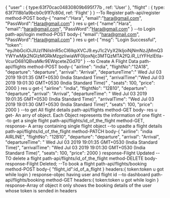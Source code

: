 
{
    "user" : { type:63f70cac04830809b695f77b , ref: 'User' },
      "flight" : { type: 63f7118b1a9bcb0c91f7c80d, ref: 'Flight' }
 }
 --To Register
    path-api/register
    method-POST
    body-{
        "name":"Hara",
        "email":"hara@gmail.com",
        "PassWord":"Hara@gmail.com"
    }
    res u get-{
        "name":"Hara",
        "email":"hara@gmail.com",
        "PassWord":"Hara@gmail.com"
    }
--to Login
    path-api/login
    method-POST
    body-{
        "email":"hara@gmail.com",
        "PassWord":"Hara@gmail.com"
    }
    res u get-{
    "msg": "Login Successful",
    "token": "eyJhbGciOiJIUzI1NiIsInR5cCI6IkpXVCJ9.eyJ1c2VyX2lkIjoiNjNmNzJjMmQ3YWYwMjk2NGIzMGRkMzgzIiwiaWF0IjoxNjc3MTQzMTA2fQ.iR_LtYFHzIEtIa-VcurD681QBvaMkr9EWqceteZGd70"
    }
--to Create A Flight Data
    path-api/flights
    method-POST
    body-{
    "airline": "india",
    "flightNo":"12A18",
    "departure": "departure",
    "arrival": "Arrival",
    "departureTime":" Wed Jul 03 2019 19:01:35 GMT+0530 (India Standard Time)",
    "arrivalTime":"Wed Jul 03 2019 19:01:30 GMT+0530 (India Standard Time)" ,
    "seats": 100,
    "price": 2000
    }
    res u get-{
  "airline": "india",
  "flightNo": "12B10",
  "departure": "departure",
  "arrival": "Arrival",
  "departureTime": " Wed Jul 03 2019 19:01:35 GMT+0530 (India Standard Time)",
  "arrivalTime": "Wed Jul 03 2019 19:01:30 GMT+0530 (India Standard Time)",
  "seats": 100,
  "price": 2000
  }
--to get All flight details
    path-api/flights
    method-GET
    body-
    res u get-
        An arry of object. Each Object represents the information of one flight
--to get a single flight
    path-api/flights/id_of_the_flight
    method-GET,
    response- A array containing single flight object
--to upadte a flight details
    path-api/flights/id_of_the_flight
    method-PATCH
    body-{
    "airline": "india AIRLINE",
    "flightNo": "12B10",
    "departure": "departure",
    "arrival": "Arrival",
    "departureTime": " Wed Jul 03 2019 19:01:35 GMT+0530 (India Standard Time)",
    "arrivalTime": "Wed Jul 03 2019 19:01:30 GMT+0530 (India Standard Time)",
    "seats": 100,
    "price": 2000
    }
    response-Filght Updated
--TO delete a flight
    path-api/flights/id_of_the_flight
    method-DELETE
    body-
    response-Filght Deleted;
--To book a flight
    path-api/flights/booking
    method-POST
    body-{
        "flight_id":id_of_a_flight
    }
    headers:{
        token:token u got while login
    }
    response-objec having user and flight id
--to dashboard
    path-api/flights/booking
    method-GET
    headers:{
        token:token u got while login
    }
    response-Array of object
    it only shows the booking details of the user whose token is sended in headers